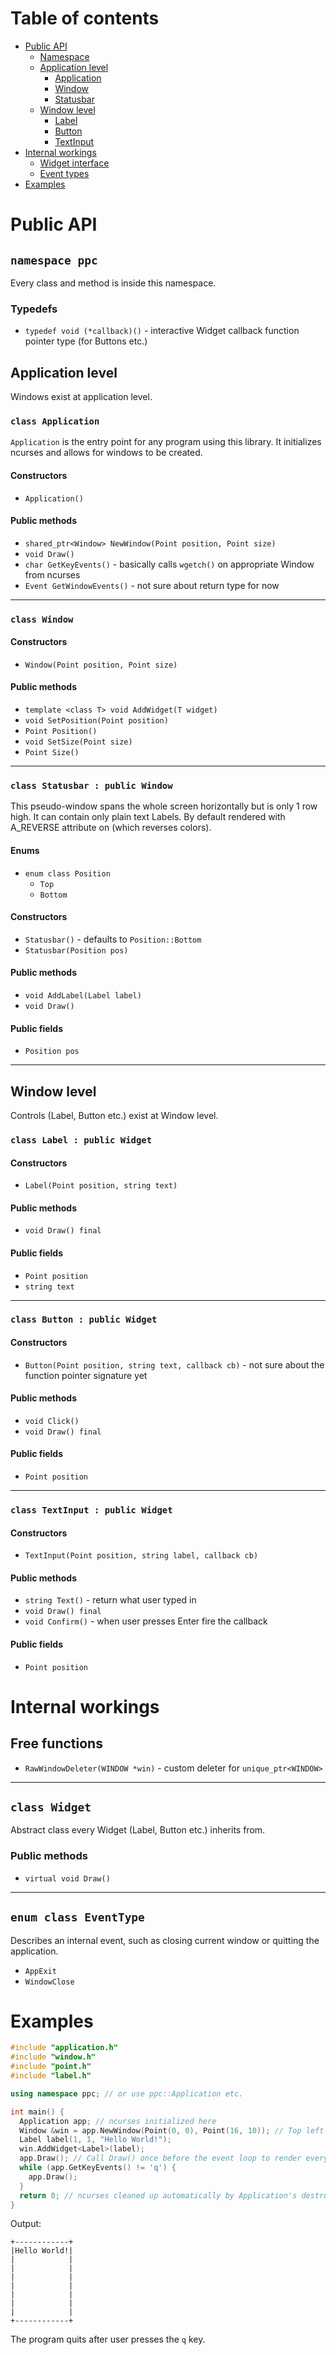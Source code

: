 # Table of contents
* [Public API](#public-api)
  * [Namespace](#namespace-ppc)
  * [Application level](#application-level)
    * [Application](#class-application)
    * [Window](#class-window)
    * [Statusbar](#class-statusbar--public-window)
  * [Window level](#window-level)
    * [Label](#class-label--public-widget)
    * [Button](#class-button--public-widget)
    * [TextInput](#class-textinput--public-widget)
* [Internal workings](#internal-workings)
  * [Widget interface](#class-widget)
  * [Event types](#enum-class-eventtype)
* [Examples](#examples)

# Public API 

## `namespace ppc`
Every class and method is inside this namespace.


### Typedefs
* `typedef void (*callback)()` - interactive Widget callback function pointer type (for Buttons etc.)

## Application level
Windows exist at application level. 

### `class Application`
`Application` is the entry point for any
program using this library. It initializes ncurses and allows for windows to 
be created.

#### Constructors
* `Application()`
#### Public methods
* `shared_ptr<Window> NewWindow(Point position, Point size)`
* `void Draw()`
* `char GetKeyEvents()` - basically calls `wgetch()` on appropriate Window from ncurses
* `Event GetWindowEvents()` - not sure about return type for now
---
### `class Window`
#### Constructors
* `Window(Point position, Point size)` 
#### Public methods
* `template <class T> void AddWidget(T widget)`
* `void SetPosition(Point position)`
* `Point Position()`
* `void SetSize(Point size)`
* `Point Size()`
---
### `class Statusbar : public Window`
This pseudo-window spans the whole screen horizontally but is only 1 row high.
It can contain only plain text Labels. By default rendered with A_REVERSE attribute on (which reverses colors).

#### Enums
* `enum class Position`
  * `Top`
  * `Bottom`
#### Constructors
* `Statusbar()` - defaults to `Position::Bottom`
* `Statusbar(Position pos)`
#### Public methods
* `void AddLabel(Label label)`
* `void Draw()`
#### Public fields
* `Position pos`
---
## Window level
Controls (Label, Button etc.) exist at Window level.

### `class Label : public Widget`
#### Constructors
* `Label(Point position, string text)`
#### Public methods
* `void Draw() final`
#### Public fields
* `Point position`
* `string text`
---
### `class Button : public Widget`
#### Constructors
* `Button(Point position, string text, callback cb)` - not sure about the function pointer signature yet
#### Public methods
* `void Click()`
* `void Draw() final`
#### Public fields
* `Point position`
---
### `class TextInput : public Widget`
#### Constructors
* `TextInput(Point position, string label, callback cb)`
#### Public methods
* `string Text()` - return what user typed in
* `void Draw() final`
* `void Confirm()` - when user presses Enter fire the callback
#### Public fields
* `Point position`

# Internal workings

## Free functions
* `RawWindowDeleter(WINDOW *win)` - custom deleter for `unique_ptr<WINDOW>`
---
## `class Widget`
Abstract class every Widget (Label, Button etc.) inherits from.
### Public methods
* `virtual void Draw()`
---
## `enum class EventType`
Describes an internal event, such as closing current window or quitting the application.
* `AppExit`
* `WindowClose`

# Examples

```c++
#include "application.h" 
#include "window.h"
#include "point.h"
#include "label.h"

using namespace ppc; // or use ppc::Application etc.

int main() {
  Application app; // ncurses initialized here
  Window &win = app.NewWindow(Point(0, 0), Point(16, 10)); // Top left corner, 16x10 cells (x,y)
  Label label(1, 1, "Hello World!");
  win.AddWidget<Label>(label);
  app.Draw(); // Call Draw() once before the event loop to render everything at least once
  while (app.GetKeyEvents() != 'q') {
    app.Draw();
  }
  return 0; // ncurses cleaned up automatically by Application's destructor, guarantees the terminal won't be corrupted
}
```
Output:
```
+------------+
|Hello World!|
|            |
|            |
|            |
|            |
|            |
|            |
|            |
+------------+
```

The program quits after user presses the `q` key.

